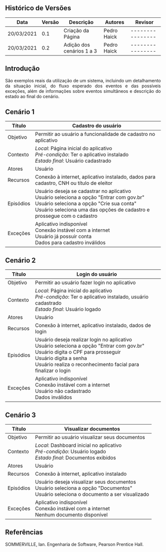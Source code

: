## Histórico de Versões

| Data       | Versão | Descrição                                | Autores          | Revisor          |
| ---------- | ------ | ---------------------------------------- | ---------------- | ---------------- |
| 20/03/2021 | 0.1    | Criação da Página                        |   Pedro Haick    | ---------------- |
| 20/03/2021 | 0.2    | Adição dos cenários 1 a 3                |   Pedro Haick    | ---------------- |

## Introdução

<p align="justify">São exemplos reais da utilização de um sistema, incluindo um detalhamento da situação inicial, do fluxo esperado dos eventos e das possíveis exceções, além de informações sobre eventos simultâneos e descrição do estado ao final do cenário.</p>

## Cenário 1

|  Título  | Cadastro do usuário |
| -------- | ------------------- |
| Objetivo | Permitir ao usuário a funcionalidade de cadastro no aplicativo |
| Contexto | *Local*: Página inicial do aplicativo <br> *Pré-condição*: Ter o aplicativo instalado <br> *Estado final*: Usuário cadastrado |
| Atores | Usuário |
| Recursos | Conexão à internet, aplicativo instalado, dados para cadastro, CNH ou título de eleitor |
| Episódios | Usuário deseja se cadastrar no aplicativo <br> Usuário seleciona a opção "Entrar com gov<span>.</span>br" <br> Usuário seleciona a opção "Crie sua conta" <br> Usuário seleciona uma das opções de cadastro e prossegue com o cadastro
| Exceções | Aplicativo indisponível <br> Conexão instável com a internet <br> Usuário já possuir conta <br> Dados para cadastro inválidos |

## Cenário 2

|  Título  | Login do usuário |
| -------- | ------------------- |
| Objetivo | Permitir ao usuário fazer login no aplicativo |
| Contexto | *Local*: Página inicial do aplicativo <br> *Pré-condição*: Ter o aplicativo instalado, usuário cadastrado <br> *Estado final*: Usuário logado |
| Atores | Usuário |
| Recursos | Conexão à internet, aplicativo instalado, dados de login |
| Episódios | Usuário deseja realizar login no aplicativo <br> Usuário seleciona a opção "Entrar com gov<span>.</span>br" <br> Usuário digita o CPF para prosseguir <br> Usuário digita a senha <br> Usuário realiza o reconhecimento facial para finalizar o login
| Exceções | Aplicativo indisponível <br> Conexão instável com a internet <br> Usuário não cadastrado <br> Dados inválidos |

## Cenário 3

|  Título  | Visualizar documentos |
| -------- | ------------------- |
| Objetivo | Permitir ao usuário visualizar seus documentos |
| Contexto | *Local*: Dashboard inicial no aplicativo <br> *Pré-condição*: Usuário logado <br> *Estado final*: Documentos exibidos |
| Atores | Usuário |
| Recursos | Conexão à internet, aplicativo instalado |
| Episódios | Usuário deseja visualizar seus documentos <br> Usuário seleciona a opção "Documentos" <br> Usuário seleciona o documento a ser visualizado
| Exceções | Aplicativo indisponível <br> Conexão instável com a internet <br> Nenhum documento disponível |

## Referências
SOMMERVILLE, Ian. Engenharia de Software, Pearson Prentice Hall.
